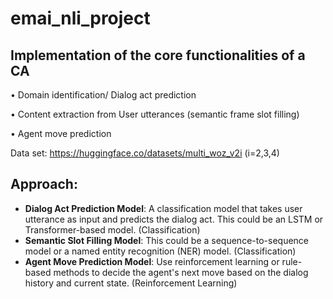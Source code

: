 # emai_nli_project
## Implementation of the core functionalities of a CA
  • Domain identification/ Dialog act prediction

  • Content extraction from User utterances (semantic frame slot filling)

  • Agent move prediction

Data set: https://huggingface.co/datasets/multi_woz_v2i (i=2,3,4)


## Approach:
  - **Dialog Act Prediction Model**: A classification model that takes user utterance as input and predicts the dialog act. This could be an LSTM or Transformer-based model. (Classification)   
  - **Semantic Slot Filling Model**: This could be a sequence-to-sequence model or a named entity recognition (NER) model. (Classification)
  - **Agent Move Prediction Model**: Use reinforcement learning or rule-based methods to decide the agent's next move based on the dialog history and current state. (Reinforcement Learning)
